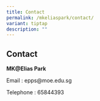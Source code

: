 ```yaml
---
title: Contact
permalink: /mkeliaspark/contact/
variant: tiptap
description: ""
---
```

<h2>Contact</h2>
<p><strong>MK@Elias Park</strong>
</p>
<p>Email : epps@moe.edu.sg</p>
<p>Telephone : 65844393</p>
<p></p>
